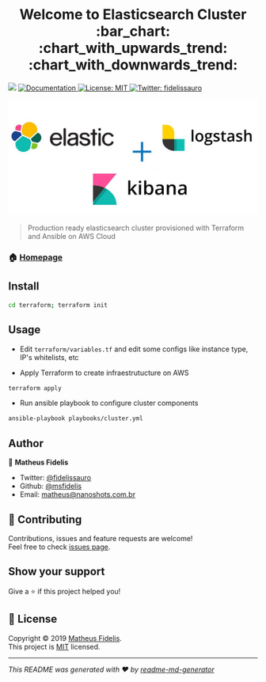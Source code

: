 <h1 align="center">Welcome to Elasticsearch Cluster :bar_chart: :chart_with_upwards_trend: :chart_with_downwards_trend: </h1>
<p>
  <img src="https://img.shields.io/badge/version-v0.1.0-blue.svg?cacheSeconds=2592000" />
  <a href="https://raj.ninja/elk-cluster/docs">
    <img alt="Documentation" src="https://img.shields.io/badge/documentation-yes-brightgreen.svg" target="_blank" />
  </a>
  <a href="https://github.com/msfidelis/elk-cluster/LICENSE">
    <img alt="License: MIT" src="https://img.shields.io/badge/License-MIT-yellow.svg" target="_blank" />
  </a>
  <a href="https://twitter.com/fidelissauro">
    <img alt="Twitter: fidelissauro" src="https://img.shields.io/twitter/follow/fidelissauro.svg?style=social" target="_blank" />
  </a>
</p>

<div align="center">
  <img src=".github/images/elk-stack.png" />
</div>

> Production ready elasticsearch cluster provisioned with Terraform and Ansible on AWS Cloud

### 🏠 [Homepage](https://raj.ninja/elk-cluster)

## Install

```sh
cd terraform; terraform init
```

## Usage

* Edit `terraform/variables.tf` and edit some configs like instance type, IP's whitelists, etc


* Apply Terraform to create infraestrutucture on AWS

```sh
terraform apply
```

* Run ansible playbook to configure cluster components


```sh
ansible-playbook playbooks/cluster.yml
```

## Author

👤 **Matheus Fidelis**

* Twitter: [@fidelissauro](https://twitter.com/fidelissauro)
* Github: [@msfidelis](https://github.com/msfidelis)
* Email: <matheus@nanoshots.com.br>

## 🤝 Contributing

Contributions, issues and feature requests are welcome!<br />Feel free to check [issues page](https://github.com/msfidelis/elk-cluster/issues).

## Show your support

Give a ⭐️ if this project helped you!

## 📝 License

Copyright © 2019 [Matheus Fidelis](https://github.com/msfidelis).<br />
This project is [MIT](https://github.com/msfidelis/elk-cluster/LICENSE) licensed.

***
_This README was generated with ❤️ by [readme-md-generator](https://github.com/kefranabg/readme-md-generator)_
